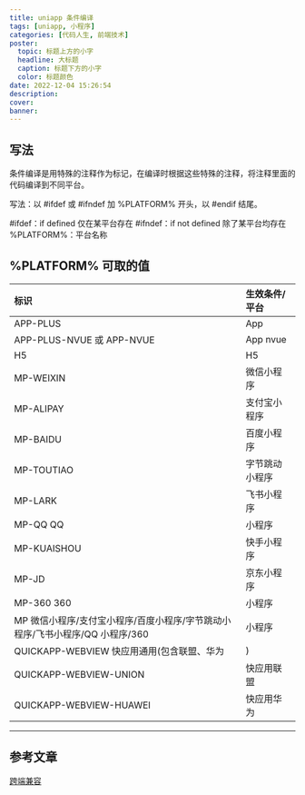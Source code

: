 ```yaml
---
title: uniapp 条件编译
tags: [uniapp, 小程序]
categories: [代码人生, 前端技术]
poster:
  topic: 标题上方的小字
  headline: 大标题
  caption: 标题下方的小字
  color: 标题颜色
date: 2022-12-04 15:26:54
description:
cover:
banner:
---
```


## 写法

条件编译是用特殊的注释作为标记，在编译时根据这些特殊的注释，将注释里面的代码编译到不同平台。

写法：以 #ifdef 或 #ifndef 加 %PLATFORM% 开头，以 #endif 结尾。

#ifdef：if defined 仅在某平台存在
#ifndef：if not defined 除了某平台均存在
%PLATFORM%：平台名称

## %PLATFORM% 可取的值

| 标识                                                                          | 生效条件/平台  |
| :---------------------------------------------------------------------------- | :------------- |
| APP-PLUS                                                                      | App            |
| APP-PLUS-NVUE 或 APP-NVUE                                                     | App nvue       |
| H5                                                                            | H5             |
| MP-WEIXIN                                                                     | 微信小程序     |
| MP-ALIPAY                                                                     | 支付宝小程序   |
| MP-BAIDU                                                                      | 百度小程序     |
| MP-TOUTIAO                                                                    | 字节跳动小程序 |
| MP-LARK                                                                       | 飞书小程序     |
| MP-QQ QQ                                                                      | 小程序         |
| MP-KUAISHOU                                                                   | 快手小程序     |
| MP-JD                                                                         | 京东小程序     |
| MP-360 360                                                                    | 小程序         |
| MP 微信小程序/支付宝小程序/百度小程序/字节跳动小程序/飞书小程序/QQ 小程序/360 | 小程序         |
| QUICKAPP-WEBVIEW 快应用通用(包含联盟、华为                                    | )              |
| QUICKAPP-WEBVIEW-UNION                                                        | 快应用联盟     |
| QUICKAPP-WEBVIEW-HUAWEI                                                       | 快应用华为     |

---

## 参考文章

[跨端兼容](https://uniapp.dcloud.io/tutorial/platform.html#%E8%B7%A8%E7%AB%AF%E5%85%BC%E5%AE%B9)
